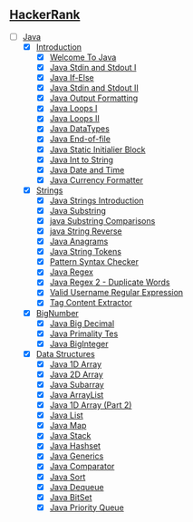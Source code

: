 ## [HackerRank](/Hackerrank)
 - [ ] [Java](Hackerrank/Java)
   - [x] [Introduction](Hackerrank/Java/Introduction)
     - [x] [Welcome To Java](Hackerrank/Java/Introduction/welcome-to-java.java)
     - [x] [Java Stdin and Stdout I](Hackerrank/Java/Introduction/stdin-and-stdout.java)
     - [x] [Java If-Else](Hackerrank/Java/Introduction/if-else.java)
     - [x] [Java Stdin and Stdout II](Hackerrank/Java/Introduction/stdin-stdout-2.java)
     - [x] [Java Output Formatting](Hackerrank/Java/Introduction/output-formatting.java)
     - [x] [Java Loops I](Hackerrank/Java/Introduction/java-loops-i.java)
     - [x] [Java Loops II](Hackerrank/Java/Introduction/java-loops-ii.java)
     - [x] [Java DataTypes](Hackerrank/Java/Introduction/java-datatypes.java)
     - [x] [Java End-of-file](Hackerrank/Java/Introduction/java-end-of-file.java)
     - [x] [Java Static Initialier Block](Hackerrank/Java/Introduction/java-static-initializer-block.java)
     - [x] [Java Int to String](Hackerrank/Java/Introduction/java-int-to-string.java)
     - [x] [Java Date and Time](Hackerrank/Java/Introduction/java-date-and-time.java)
     - [x] [Java Currency Formatter](Hackerrank/Java/Introduction/java-currency-formatter.java)

   - [x] [Strings](Hackerrank/Java/strings)
     - [x] [Java Strings Introduction](Hackerrank/Java/strings/java-strings-introduction.java)
     - [x] [Java Substring](Hackerrank/Java/strings/java-substring.java)
     - [x] [java Substring Comparisons](Hackerrank/Java/strings/java-string-compare.java)
     - [x] [java String Reverse](Hackerrank/Java/strings/java-string-reverse.java)
     - [x] [Java Anagrams](Hackerrank/Java/strings/java-anagrams.java)
     - [x] [Java String Tokens](Hackerrank/Java/strings/java-string-tokens.java)
     - [x] [Pattern Syntax Checker](Hackerrank/Java/strings/pattern-syntax-checker.java)
     - [x] [Java Regex](Hackerrank/Java/strings/java-regex.java)
     - [x] [Java Regex 2 - Duplicate Words](Hackerrank/Java/strings/duplicate-word.java)
     - [x] [Valid Username Regular Expression](Hackerrank/Java/strings/valid-username-checker.java)
     - [x] [Tag Content Extractor](Hackerrank/Java/strings/tag-content-extractor.java)

   - [x] [BigNumber](Hackerrank/Java/BigNumber)
     - [x] [Java Big Decimal](Hackerrank/Java/BigNumber/java-bigdecimal.java)
     - [x] [Java Primality Tes](Hackerrank/Java/BigNumber/java-primality-test.java)
     - [x] [Java BigInteger](Hackerrank/Java/BigNumber/java-biginteger.java)

   - [x] [Data Structures](Hackerrank/Java/DataStructures)
     - [x] [Java 1D Array](Hackerrank/Java/DataStructures/java-1d-array-introduction.java)
     - [x] [Java 2D Array](Hackerrank/Java/DataStructures/java-2d-array.java)
     - [x] [Java Subarray](Hackerrank/Java/DataStructures/java-negative-subarray.java)
     - [x] [Java ArrayList](Hackerrank/Java/DataStructures/java-arraylist.java)
     - [x] [Java 1D Array (Part 2)](Hackerrank/Java/DataStructures/java-1d-array.java)
     - [x] [Java List](Hackerrank/Java/DataStructures/java-list.java)
     - [x] [Java Map](Hackerrank/Java/DataStructures/phone-book.java)
     - [x] [Java Stack](Hackerrank/Java/DataStructures/java-stack.java)
     - [x] [Java Hashset](Hackerrank/Java/DataStructures/java-hashset.java)
     - [x] [Java Generics](Hackerrank/Java/DataStructures/java-generics.java)
     - [x] [Java Comparator](Hackerrank/Java/DataStructures/java-comparator.java)
     - [x] [Java Sort](Hackerrank/Java/DataStructures/java-sort.java)
     - [x] [Java Dequeue](Hackerrank/Java/DataStructures/java-dequeue.java)
     - [x] [Java BitSet](Hackerrank/Java/DataStructures/java-bitset.java)
     - [x] [Java Priority Queue](Hackerrank/Java/DataStructures/java-priority-queue.java)